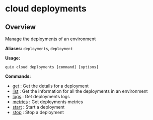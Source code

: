 # cloud deployments

## Overview

Manage the deployments of an environment

**Aliases:** `deployments`, `deployment`

**Usage:**

```
quix cloud deployments [command] [options]
```

**Commands:**

- [get](get.md) : Get the details for a deployment
- [list](list.md) : Get the information for all the deployments in an environment
- [logs](logs.md) : Get deployments logs
- [metrics](metrics.md) : Get deployments metrics
- [start](start.md) : Start a deployment
- [stop](stop.md) : Stop a deployment

